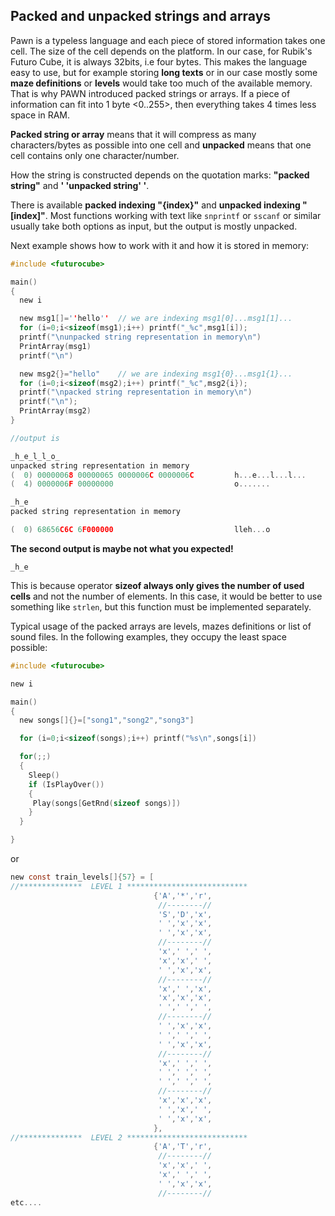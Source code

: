 ## Packed and unpacked strings and arrays

Pawn is a typeless language and each piece of stored information takes one cell. The size of the cell depends on the platform. In our case, for Rubik's Futuro Cube, it is always 32bits, i.e four bytes. This makes the language easy to use, but for example storing **long texts** or in our case mostly some **maze definitions** or **levels** would take too much of the available memory. That is why PAWN introduced packed strings or arrays. If a piece of information can fit into 1 byte &lt;0..255&gt;, then everything takes 4 times less space in RAM.

**Packed string or array** means that it will compress as many characters/bytes as possible into one cell and **unpacked** means that one cell contains only one character/number.

How the string is constructed depends on the quotation marks: **"packed string"** and **' 'unpacked string' '**.

There is available **packed indexing "{index}"** and **unpacked indexing "[index]"**. Most functions working with text like `snprintf` or `sscanf` or similar usually take both options as input, but the output is mostly unpacked.

Next example shows how to work with it and how it is stored in memory:

```c
#include <futurocube>

main()
{
  new i

  new msg1[]=''hello''  // we are indexing msg1[0]...msg1[1]...
  for (i=0;i<sizeof(msg1);i++) printf("_%c",msg1[i]);
  printf("\nunpacked string representation in memory\n")
  PrintArray(msg1)
  printf("\n")

  new msg2{}="hello"    // we are indexing msg1{0}...msg1{1}...
  for (i=0;i<sizeof(msg2);i++) printf("_%c",msg2{i});
  printf("\npacked string representation in memory\n")
  printf("\n");
  PrintArray(msg2)
}

//output is

_h_e_l_l_o_
unpacked string representation in memory
(  0) 00000068 00000065 0000006C 0000006C         h...e...l...l...
(  4) 0000006F 00000000                           o.......

_h_e
packed string representation in memory

(  0) 68656C6C 6F000000                           lleh...o
```

**The second output is maybe not what you expected!**

```
_h_e
```

This is because operator **sizeof always only gives the number of used cells** and not the number of elements. In this case, it would be better to use something like `strlen`, but this function must be implemented separately.

Typical usage of the packed arrays are levels, mazes definitions or list of sound files. In the following examples, they occupy the least space possible:

```c
#include <futurocube>

new i

main()
{
  new songs[]{}=["song1","song2","song3"]

  for (i=0;i<sizeof(songs);i++) printf("%s\n",songs[i])

  for(;;)
  {
    Sleep()
    if (IsPlayOver())
    {
     Play(songs[GetRnd(sizeof songs)])
    }
  }

}
```

or

```c
new const train_levels[]{57} = [
//**************  LEVEL 1 ***************************
                                {'A','*','r',
                                 //--------//
                                 'S','D','x',
                                 ' ','x','x',
                                 ' ','x','x',
                                 //--------//
                                 'x',' ',' ',
                                 'x','x',' ',
                                 ' ','x','x',
                                 //--------//
                                 'x',' ','x',
                                 'x','x','x',
                                 ' ',' ',' ',
                                 //--------//
                                 ' ','x','x',
                                 ' ',' ',' ',
                                 ' ','x','x',
                                 //--------//
                                 'x',' ',' ',
                                 ' ',' ',' ',
                                 ' ',' ',' ',
                                 //--------//
                                 'x','x','x',
                                 ' ','x',' ',
                                 ' ','x','x',
                                },
//**************  LEVEL 2 ***************************
                                {'A','T','r',
                                 //--------//
                                 'x','x',' ',
                                 'x',' ',' ',
                                 ' ','x','x',
                                 //--------//
etc....
```






